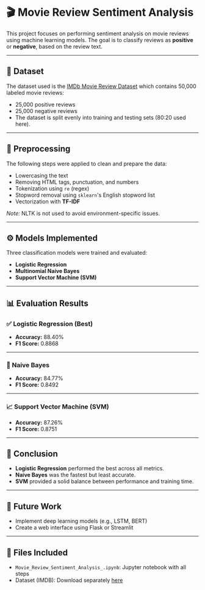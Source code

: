 # 🎬 Movie Review Sentiment Analysis

This project focuses on performing sentiment analysis on movie reviews using machine learning models. The goal is to classify reviews as **positive** or **negative**, based on the review text.

---

## 📂 Dataset

The dataset used is the [IMDb Movie Review Dataset](https://www.kaggle.com/datasets/lakshmi25npathi/imdb-dataset-of-50k-movie-reviews) which contains 50,000 labeled movie reviews:

- 25,000 positive reviews
- 25,000 negative reviews  
- The dataset is split evenly into training and testing sets (80:20 used here).

---

## 🧹 Preprocessing

The following steps were applied to clean and prepare the data:

- Lowercasing the text
- Removing HTML tags, punctuation, and numbers
- Tokenization using `re` (regex)
- Stopword removal using `sklearn`'s English stopword list
- Vectorization with **TF-IDF**

*Note:* NLTK is not used to avoid environment-specific issues.

---

## ⚙️ Models Implemented

Three classification models were trained and evaluated:

- **Logistic Regression**
- **Multinomial Naive Bayes**
- **Support Vector Machine (SVM)**

---


## 📊 Evaluation Results

### ✅ Logistic Regression (Best)
- **Accuracy:** 88.40%
- **F1 Score:** 0.8868


---

### 🧠 Naive Bayes
- **Accuracy:** 84.77%
- **F1 Score:** 0.8492


---

### 📈 Support Vector Machine (SVM)
- **Accuracy:** 87.26%
- **F1 Score:** 0.8751


---

## 🧠 Conclusion

- **Logistic Regression** performed the best across all metrics.
- **Naive Bayes** was the fastest but least accurate.
- **SVM** provided a solid balance between performance and training time.

---

## 🚀 Future Work

- Implement deep learning models (e.g., LSTM, BERT)
- Create a web interface using Flask or Streamlit

---

## 📁 Files Included

- `Movie_Review_Sentiment_Analysis_.ipynb`: Jupyter notebook with all steps
- Dataset (IMDB): Download separately [here](https://www.kaggle.com/datasets/lakshmi25npathi/imdb-dataset-of-50k-movie-reviews)


